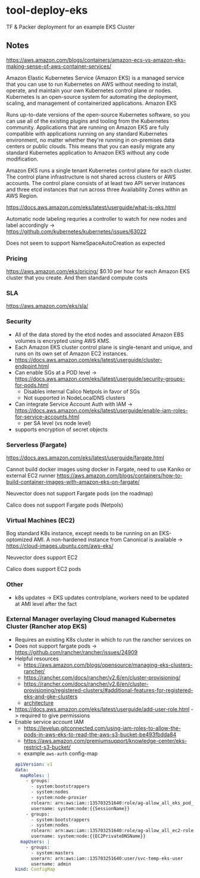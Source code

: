 # tool-deploy-eks

TF & Packer deployment for an example EKS Cluster

## Notes

https://aws.amazon.com/blogs/containers/amazon-ecs-vs-amazon-eks-making-sense-of-aws-container-services/

Amazon Elastic Kubernetes Service (Amazon EKS) is a managed service that you can use to run Kubernetes on AWS without needing to install, operate, and maintain your own Kubernetes control plane or nodes. Kubernetes is an open-source system for automating the deployment, scaling, and management of containerized applications. Amazon EKS

Runs up-to-date versions of the open-source Kubernetes software, so you can use all of the existing plugins and tooling from the Kubernetes community. Applications that are running on Amazon EKS are fully compatible with applications running on any standard Kubernetes environment, no matter whether they're running in on-premises data centers or public clouds. This means that you can easily migrate any standard Kubernetes application to Amazon EKS without any code modification.

Amazon EKS runs a single tenant Kubernetes control plane for each cluster. The control plane infrastructure is not shared across clusters or AWS accounts. The control plane consists of at least two API server instances and three etcd instances that run across three Availability Zones within an AWS Region.

https://docs.aws.amazon.com/eks/latest/userguide/what-is-eks.html

Automatic node labeling requries a controller to watch for new nodes and label accordingly -> <https://github.com/kubernetes/kubernetes/issues/63022>

Does not seem to support NameSpaceAutoCreation as expected

### Pricing

https://aws.amazon.com/eks/pricing/
$0.10 per hour for each Amazon EKS cluster that you create. And then standard compute costs

### SLA

https://aws.amazon.com/eks/sla/

### Security

- All of the data stored by the etcd nodes and associated Amazon EBS volumes is encrypted using AWS KMS.
- Each Amazon EKS cluster control plane is single-tenant and unique, and runs on its own set of Amazon EC2 instances.
- https://docs.aws.amazon.com/eks/latest/userguide/cluster-endpoint.html
- Can enable SGs at a POD level -> https://docs.aws.amazon.com/eks/latest/userguide/security-groups-for-pods.html
  - Disables internal Calico Netpols in favor of SGs
  - Not supported in NodeLocalDNS clusters
- Can integrate Service Account Auth with IAM -> https://docs.aws.amazon.com/eks/latest/userguide/enable-iam-roles-for-service-accounts.html
  - per SA level (vs node level)
- supports encryption of secret objects

### Serverless (Fargate)

https://docs.aws.amazon.com/eks/latest/userguide/fargate.html

Cannot build docker images using docker in Fargate, need to use Kaniko or external EC2 runner
https://aws.amazon.com/blogs/containers/how-to-build-container-images-with-amazon-eks-on-fargate/

Neuvector does not support Fargate pods (on the roadmap)

Calico does not support Fargate pods (Netpols) 

### Virtual Machines (EC2)

Bog standard K8s instance, except needs to be running on an EKS-optomized AMI. A non-hardened instance from Canonical is available -> https://cloud-images.ubuntu.com/aws-eks/

Neuvector does support EC2

Calico does support EC2 pods

### Other

- k8s updates -> EKS updates controlplane, workers need to be updated at AMI level after the fact

### External Manager overlaying Cloud managed Kubernetes Cluster (Rancher atop EKS)

- Requires an existing K8s cluster in which to run the rancher services on
- Does not support fargate pods -> https://github.com/rancher/rancher/issues/24909
- Helpful resources
  - <https://aws.amazon.com/blogs/opensource/managing-eks-clusters-rancher/>
  - <https://rancher.com/docs/rancher/v2.6/en/cluster-provisioning/>
  - <https://rancher.com/docs/rancher/v2.6/en/cluster-provisioning/registered-clusters/#additional-features-for-registered-eks-and-gke-clusters>
  - [architecture](rancher-architecture-rancher-api-server.svg)
- <https://docs.aws.amazon.com/eks/latest/userguide/add-user-role.html> -> required to give permissions
- Enable service account IAM
  - <https://levelup.gitconnected.com/using-iam-roles-to-allow-the-pods-in-aws-eks-to-read-the-aws-s3-bucket-be493fbdda84>
  - <https://aws.amazon.com/premiumsupport/knowledge-center/eks-restrict-s3-bucket/>
  - example `aws-auth` config-map 
  ```yaml
  apiVersion: v1
  data:
    mapRoles: |
      - groups:
        - system:bootstrappers
        - system:nodes
        - system:node-proxier
        rolearn: arn:aws:iam::135703251640:role/ag-allow_all_eks_pod_fargate-role
        username: system:node:{{SessionName}}
      - groups:
        - system:bootstrappers
        - system:nodes
        rolearn: arn:aws:iam::135703251640:role/ag-allow_all_ec2-role
        username: system:node:{{EC2PrivateDNSName}}
    mapUsers: |
      - groups:
        - system:masters
        userarn: arn:aws:iam::135703251640:user/svc-temp-eks-user
        username: admin
  kind: ConfigMap
  ```